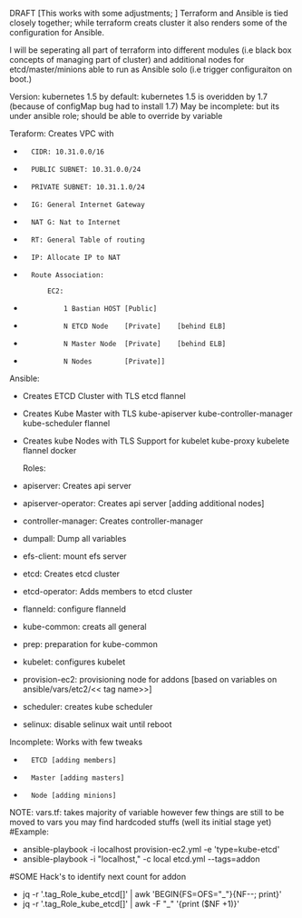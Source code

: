DRAFT [This works with some adjustments; ]
Terraform and Ansible is tied closely together; while terraform creats cluster it also renders some of the configuration for Ansible.

I will be seperating all part of terraform into different modules (i.e black box concepts of managing part of cluster) and additional nodes for etcd/master/minions able to run as Ansible solo (i.e trigger configuraiton on boot.)


Version:
	kubernetes 1.5 by default:
		kubernetes 1.5 is overidden by 1.7 (because of configMap bug had to install 1.7)
                May be incomplete: but its under ansible role; should be able to override by variable

		

Teraform:
Creates VPC with 
- 		CIDR: 10.31.0.0/16
- 		PUBLIC SUBNET: 10.31.0.0/24
- 		PRIVATE SUBNET: 10.31.1.0/24
- 		IG: General Internet Gateway
- 		NAT G: Nat to Internet
- 		RT: General Table of routing
- 		IP: Allocate IP to NAT
- 		Route Association:

			EC2:
- 			    1 Bastian HOST [Public]
- 			    N ETCD Node    [Private]	[behind ELB]
- 			    N Master Node  [Private]	[behind ELB]
- 			    N Nodes        [Private]]
		
			    

Ansible:
- 	Creates ETCD Cluster with TLS
		etcd
		flannel
- 	Creates Kube Master with TLS
		kube-apiserver
		kube-controller-manager
		kube-scheduler
		flannel
- 	Creates kube Nodes with TLS Support for kubelet
		kube-proxy
		kubelete
		flannel
		docker

	Roles:
- 	apiserver: 		Creates api server 
- 	apiserver-operator:	Creates api server [adding additional nodes]
- 	controller-manager:	Creates controller-manager
- 	dumpall:		Dump all variables
- 	efs-client:		mount efs server
- 	etcd:			Creates etcd cluster
- 	etcd-operator:		Adds members to etcd cluster
- 	flanneld:		configure flanneld
- 	kube-common:		creats all general 
- 	prep:			preparation for kube-common
- 	kubelet:		configures kubelet 
- 	provision-ec2:	        provisioning node for addons [based on variables on ansible/vars/etc2/<< tag name>>]	
- 	scheduler:		creates kube scheduler 
- 	selinux:		disable selinux wait until reboot


Incomplete:
	Works with few tweaks
- 		ETCD [adding members]
- 		Master [adding masters]
- 		Node [adding minions]



NOTE:
	vars.tf: takes majority of variable however few things are still to be moved to vars you may find hardcoded stuffs (well its initial stage yet)
#Example: 

- ansible-playbook -i localhost provision-ec2.yml -e 'type=kube-etcd'
- ansible-playbook -i "localhost," -c local etcd.yml --tags=addon

#SOME Hack's to identify next count for addon
- jq -r '.tag_Role_kube_etcd[]' | awk 'BEGIN{FS=OFS="_"}{NF--; print}'
- jq -r '.tag_Role_kube_etcd[]' | awk -F "_" '{print ($NF +1)}'
